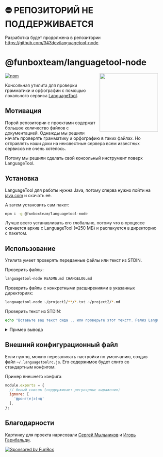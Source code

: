 # ⛔ РЕПОЗИТОРИЙ НЕ ПОДДЕРЖИВАЕТСЯ

Разработка будет продолжена в репозитории <https://github.com/343dev/languagetool-node>.

# @funboxteam/languagetool-node

<img align="right" width="192" height="192"
     src="./logo.png">

[![npm](https://img.shields.io/npm/v/@funboxteam/languagetool-node.svg)](https://www.npmjs.com/package/@funboxteam/languagetool-node)

Консольная утилита для проверки грамматики и орфографии с помощью локального сервиса
[LanguageTool](https://github.com/languagetool-org/languagetool).

## Мотивация

Порой репозитории с проектами содержат большое количество файлов с документацией.
Однажды мы решили начать проверять грамматику и орфографию в таких файлах. Но отправлять наши доки
на неизвестные сервера всем известных сервисов не очень хотелось.

Потому мы решили сделать свой консольный инструмент поверх LanguageTool. 

## Установка

LanguageTool для работы нужна Java, потому сперва нужно пойти на [java.com](https://www.java.com) и скачать её.

А затем установить сам пакет:

```bash
npm i -g @funboxteam/languagetool-node
```

Лучше всего устанавливать его глобально, потому что в процессе скачается архив с LanguageTool (≈250 МБ)
и распакуется в директорию с пакетом.

## Использование

Утилита умеет проверять переданные файлы или текст из STDIN.

Проверить файлы:

```bash
languagetool-node README.md CHANGELOG.md
```

Проверить файлы с конкретными расширениями в указанных директориях:

```bash
languagetool-node ~/project1/**/*.txt ~/project2/*.md
```

Проверить текст из STDIN:

```bash
echo "Вставьте ваш текст сюда .. или проверьте этот текстт. Релиз LanguageTool 4.0 состоялся в четверг 29 декабря 2017 года." | languagetool-node
```

<details>
  <summary>Пример вывода</summary>
  
  ```bash
  $ echo "Вставьте ваш текст сюда .. или проверьте этот текстт. Релиз LanguageTool 4.0 состоялся в четверг 29 декабря 2017 года." | languagetool-node

  <stdin>
    1:25  warning  Две точки подряд                                             typographical  spell
  Context: «Вставьте ваш текст сюда .. или проверьте этот текстт. Релиз Langua...»
  Possible replacements: «.»
  
    1:28  warning  Это предложение не начинается с заглавной буквы              typographical  spell
  Context: «Вставьте ваш текст сюда .. или проверьте этот текстт. Релиз LanguageTo...»
  Possible replacements: «Или»
  
    1:47  warning  Найдена орфографическая ошибка                               misspelling    spell
  Context: «...те ваш текст сюда .. или проверьте этот текстт. Релиз LanguageTool 4.0 состоялся в чет...»
  Possible replacements: «текст, текста, тексте, тексту, тексты, текс тт, текст т»
  
    1:90  warning  Днём недели 29 декабря 2017 является не четверг, а пятница.  uncategorized  spell
  Context: «...стт. Релиз LanguageTool 4.0 состоялся в четверг 29 декабря 2017 года. »
  
  ⚠ 4 warnings
  ```
</details>

## Внешний конфигурационный файл

Если нужно, можно перезаписать настройки по умолчанию, создав файл `~/.languagetoolrc.js`.
Его содержимое будет слито со стандартным конфигом.

Пример внешнего конфига:

```javascript
module.exports = {
  // белый список (поддерживает регулярные выражения)
  ignore: [
    'фронт(е|э)нд'
  ],
};
```

## Благодарности

Картинку для проекта нарисовали [Сергей Мыльников](https://www.behance.net/s_mylnikov) и [Игорь Гарибальди](https://pandabanda.com/).

[![Sponsored by FunBox](https://funbox.ru/badges/sponsored_by_funbox_centered.svg)](https://funbox.ru)
